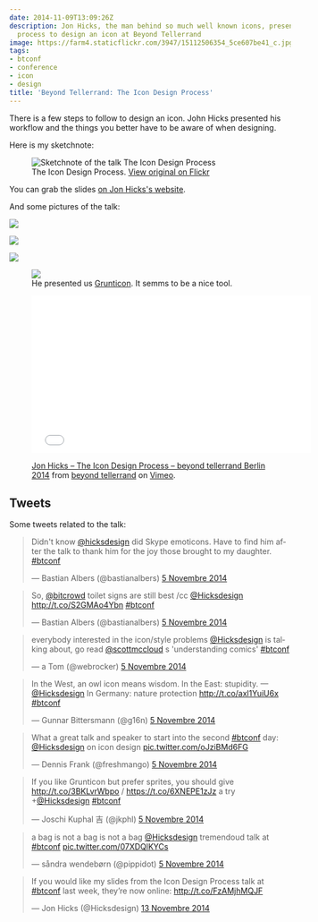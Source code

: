 ```yaml
---
date: 2014-11-09T13:09:26Z
description: Jon Hicks, the man behind so much well known icons, presented us his
  process to design an icon at Beyond Tellerrand
image: https://farm4.staticflickr.com/3947/15112506354_5ce607be41_c.jpg
tags:
- btconf
- conference
- icon
- design
title: 'Beyond Tellerrand: The Icon Design Process'
---
```


There is a few steps to follow to design an icon. John Hicks presented his workflow and the things you better have to be aware of when designing.

Here is my sketchnote:

<figure>
  <img src="https://farm6.staticflickr.com/5616/15112338503_6e01d8ab01_c.jpg" alt="Sketchnote of the talk The Icon Design Process">
  <figcaption>
    The Icon Design Process. <a href="https://www.flickr.com/photos/alienlebarge/15112338503">View original on Flickr</a>
  </figcaption>
</figure>

You can grab the slides [on Jon Hicks's website](http://hicksdesign.co.uk/journal/icon-design-process-beyond-tellerand).

And some pictures of the talk:

![](https://farm8.staticflickr.com/7574/15734017342_573cfceef1_c.jpg)

![](https://farm4.staticflickr.com/3949/15549631727_80fc4c3ca4_c.jpg)

![](https://farm8.staticflickr.com/7556/15547020268_4499fe94b7_c.jpg)

<figure>
  <img src="https://farm4.staticflickr.com/3953/15547623990_903e62b70d_c.jpg">
  <figcaption>
    He presented us <a href="https://github.com/filamentgroup/grunticon">Grunticon</a>. It semms to be a nice tool.
  </figcaption>
</figure>

<figure>
  <iframe src="//player.vimeo.com/video/113733107" width="500" height="281" frameborder="0" webkitallowfullscreen mozallowfullscreen allowfullscreen></iframe>
  <figcaption>
    <p><a href="http://vimeo.com/113733107">Jon Hicks – The Icon Design Process – beyond tellerrand Berlin 2014</a> from <a href="http://vimeo.com/beyondtellerrand">beyond tellerrand</a> on <a href="https://vimeo.com">Vimeo</a>.</p>
  </figcaption>
</figure>

## Tweets

Some tweets related to the talk:

<blockquote class="twitter-tweet" lang="fr"><p>Didn&#39;t know <a href="https://twitter.com/Hicksdesign">@hicksdesign</a> did Skype emoticons. Have to find him after the talk to thank him for the joy those brought to my daughter. <a href="https://twitter.com/hashtag/btconf?src=hash">#btconf</a></p>&mdash; Bastian Albers (@bastianalbers) <a href="https://twitter.com/bastianalbers/status/529925803371663360">5 Novembre 2014</a></blockquote> <script async src="//platform.twitter.com/widgets.js" charset="utf-8"></script>

<blockquote class="twitter-tweet" lang="fr"><p>So, <a href="https://twitter.com/bitcrowd">@bitcrowd</a> toilet signs are still best /cc <a href="https://twitter.com/Hicksdesign">@Hicksdesign</a> <a href="http://t.co/S2GMAo4Ybn">http://t.co/S2GMAo4Ybn</a> <a href="https://twitter.com/hashtag/btconf?src=hash">#btconf</a></p>&mdash; Bastian Albers (@bastianalbers) <a href="https://twitter.com/bastianalbers/status/529926595575037952">5 Novembre 2014</a></blockquote> <script async src="//platform.twitter.com/widgets.js" charset="utf-8"></script>

<blockquote class="twitter-tweet" lang="fr"><p>everybody interested in the icon/style problems <a href="https://twitter.com/Hicksdesign">@Hicksdesign</a> is talking about, go read <a href="https://twitter.com/scottmccloud">@scottmccloud</a> s &#39;understanding comics&#39; <a href="https://twitter.com/hashtag/btconf?src=hash">#btconf</a></p>&mdash; a Tom (@webrocker) <a href="https://twitter.com/webrocker/status/529929131111493632">5 Novembre 2014</a></blockquote> <script async src="//platform.twitter.com/widgets.js" charset="utf-8"></script>

<blockquote class="twitter-tweet" lang="fr"><p>In the West, an owl icon means wisdom. In the East: stupidity. —<a href="https://twitter.com/Hicksdesign">@Hicksdesign</a>&#10;In Germany: nature protection <a href="http://t.co/axl1YuiU6x">http://t.co/axl1YuiU6x</a>&#10;<a href="https://twitter.com/hashtag/btconf?src=hash">#btconf</a></p>&mdash; Gunnar Bittersmann (@g16n) <a href="https://twitter.com/g16n/status/529929159444013056">5 Novembre 2014</a></blockquote> <script async src="//platform.twitter.com/widgets.js" charset="utf-8"></script>

<blockquote class="twitter-tweet" lang="fr"><p>What a great talk and speaker to start into the second <a href="https://twitter.com/hashtag/btconf?src=hash">#btconf</a> day: <a href="https://twitter.com/Hicksdesign">@Hicksdesign</a> on icon design <a href="http://t.co/oJziBMd6FG">pic.twitter.com/oJziBMd6FG</a></p>&mdash; Dennis Frank (@freshmango) <a href="https://twitter.com/freshmango/status/529930177368043520">5 Novembre 2014</a></blockquote> <script async src="//platform.twitter.com/widgets.js" charset="utf-8"></script>

<blockquote class="twitter-tweet" lang="fr"><p>If you like Grunticon but prefer sprites, you should give <a href="http://t.co/3BKLvrWbpo">http://t.co/3BKLvrWbpo</a> / <a href="https://t.co/6XNEPE1zJz">https://t.co/6XNEPE1zJz</a> a try +<a href="https://twitter.com/Hicksdesign">@Hicksdesign</a> <a href="https://twitter.com/hashtag/btconf?src=hash">#btconf</a></p>&mdash; Joschi Kuphal 吉 (@jkphl) <a href="https://twitter.com/jkphl/status/529935067540643840">5 Novembre 2014</a></blockquote> <script async src="//platform.twitter.com/widgets.js" charset="utf-8"></script>

<blockquote class="twitter-tweet" lang="fr"><p>a bag is not a bag is not a bag&#10;<a href="https://twitter.com/Hicksdesign">@Hicksdesign</a> tremendoud talk at <a href="https://twitter.com/hashtag/btconf?src=hash">#btconf</a> <a href="http://t.co/07XDQlKYCs">pic.twitter.com/07XDQlKYCs</a></p>&mdash; såndra wendebørn (@pippidot) <a href="https://twitter.com/pippidot/status/529964327613505537">5 Novembre 2014</a></blockquote> <script async src="//platform.twitter.com/widgets.js" charset="utf-8"></script>

<blockquote class="twitter-tweet" lang="fr"><p>If you would like my slides from the Icon Design Process talk at <a href="https://twitter.com/hashtag/btconf?src=hash">#btconf</a> last week, they’re now online: <a href="http://t.co/FzAMjhMQJF">http://t.co/FzAMjhMQJF</a></p>&mdash; Jon Hicks (@Hicksdesign) <a href="https://twitter.com/Hicksdesign/status/532983262847979520">13 Novembre 2014</a></blockquote> <script async src="//platform.twitter.com/widgets.js" charset="utf-8"></script>

